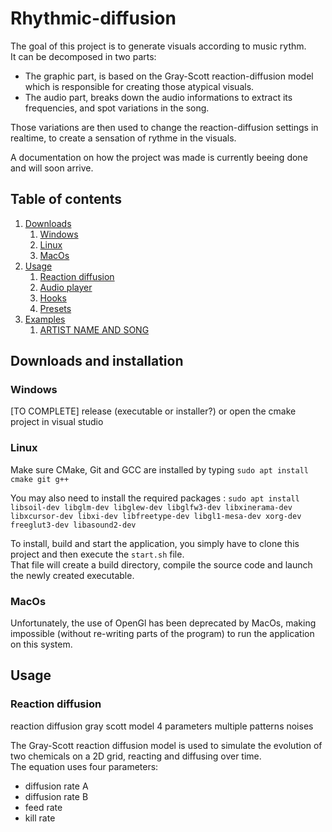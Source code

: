 # Rhythmic-diffusion

The goal of this project is to generate visuals according to music rythm.  
It can be decomposed in two parts:

- The graphic part, is based on the Gray-Scott reaction-diffusion model which is responsible for creating those atypical visuals.  
- The audio part, breaks down the audio informations to extract its frequencies, and spot variations in the song.

Those variations are then used to change the reaction-diffusion settings in realtime, to create a sensation of rythme in the visuals.

A documentation on how the project was made is currently beeing done and will soon arrive.

## Table of contents
1. [Downloads](#downloads-and-installation)
     1. [Windows](#windows)
     2. [Linux](#linux)
     3. [MacOs](#macos)
2. [Usage](#usage)
    1. [Reaction diffusion](#reaction-diffusion)
    2. [Audio player](#audio-player)
    3. [Hooks](#hooks)
    4. [Presets](#presets)
3. [Examples](#examples)
    1. [ARTIST NAME AND SONG](#to-fill)

## Downloads and installation

### Windows
[TO COMPLETE] release (executable or installer?) or open the cmake project in visual studio
### Linux
Make sure CMake, Git and GCC are installed by typing ```sudo apt install cmake git g++```

You may also need to install the required packages : 
```sudo apt install libsoil-dev libglm-dev libglew-dev libglfw3-dev libxinerama-dev libxcursor-dev libxi-dev libfreetype-dev libgl1-mesa-dev xorg-dev freeglut3-dev libasound2-dev```

To install, build and start the application, you simply have to clone this project and then execute the ```start.sh``` file.  
That file will create a build directory, compile the source code and launch the newly created executable.


### MacOs
Unfortunately, the use of OpenGl has been deprecated by MacOs, making impossible (without re-writing parts of the program) to run the application on this system.

## Usage

### Reaction diffusion

reaction diffusion
gray scott model
4 parameters
multiple patterns
noises

The Gray-Scott reaction diffusion model is used to simulate the evolution of two chemicals on a 2D grid, reacting and diffusing over time.  
The equation uses four parameters:

-  diffusion rate A
-  diffusion rate B
-  feed rate
-  kill rate
